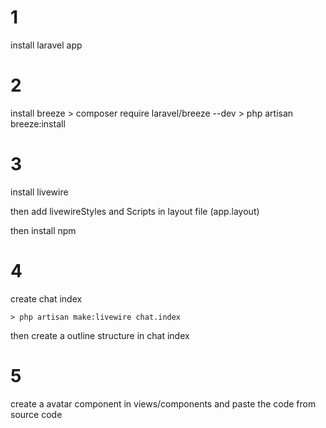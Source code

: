 # 1 
install laravel app

# 2
install breeze
    > composer require laravel/breeze --dev
    >  php artisan breeze:install

# 3 

install livewire

then add livewireStyles and Scripts in layout file (app.layout)

then install npm

# 4 

create chat index

    > php artisan make:livewire chat.index
then create a outline structure in chat index

# 5 

create a avatar component in views/components and paste the code from source code
